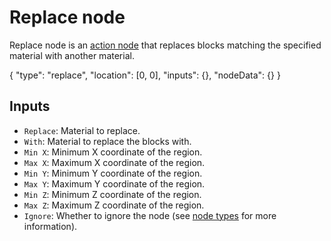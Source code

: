 # Replace node

Replace node is an [action node](/layers/node_types/action) that replaces blocks matching the specified material with another material.

<Node>
    {
        "type": "replace",
        "location": [0, 0],
        "inputs": {},
        "nodeData": {}
    }
</Node>

## Inputs

-   `Replace`: Material to replace.
-   `With`: Material to replace the blocks with.
-   `Min X`: Minimum X coordinate of the region.
-   `Max X`: Maximum X coordinate of the region.
-   `Min Y`: Minimum Y coordinate of the region.
-   `Max Y`: Maximum Y coordinate of the region.
-   `Min Z`: Minimum Z coordinate of the region.
-   `Max Z`: Maximum Z coordinate of the region.
-   `Ignore`: Whether to ignore the node (see [node types](/layers/node_types) for more information).
